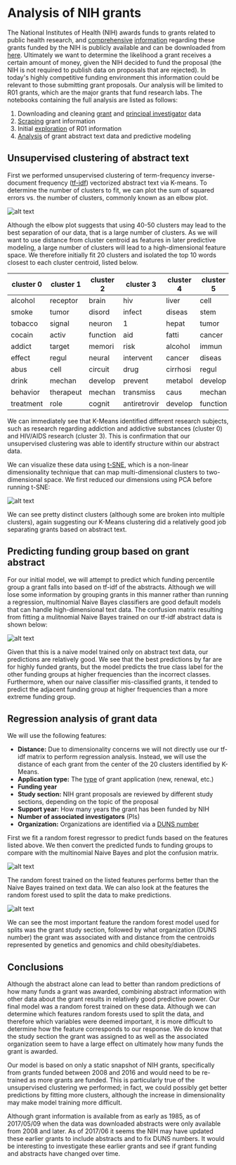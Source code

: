 # Analysis of NIH grants

The National Institutes of Health (NIH) awards funds to grants related to public health research, and [comprehensive](https://github.com/yuwie10/nih-awards/blob/master/column-info/grant_col_info_all.csv) [information](https://github.com/yuwie10/nih-awards/blob/master/column-info/app_types.csv) regarding these grants funded by the NIH is publicly available and can be downloaded from [here](https://exporter.nih.gov/ExPORTER_Catalog.aspx). Ultimately we want to determine the likelihood a grant receives a certain amount of money, given the NIH decided to fund the proposal (the NIH is not required to publish data on proposals that are rejected). In today's highly competitive funding environment this information could be relevant to those submitting grant proposals. Our analysis will be limited to R01 grants, which are the major grants that fund research labs. The notebooks containing the full analysis are listed as follows:

1. Downloading and cleaning [grant](download-clean-data.ipynb) and [principal investigator](cleaning-pi-info.ipynb) data
2. [Scraping](scrape-grant-info.ipynb) grant information 
3. Initial [exploration](abstracts-EDA.ipynb) of R01 information
4. [Analysis](abstracts-clustering-prediction.ipynb) of grant abstract text data and predictive modeling

## Unsupervised clustering of abstract text

First we performed unsupervised clustering of term-frequency inverse-document frequency ([tf-idf](https://en.wikipedia.org/wiki/Tf–idf)) vectorized abstract text via K-means. To determine the number of clusters to fit, we can plot the sum of squared errors vs. the number of clusters, commonly known as an elbow plot.

![alt text](images/1-elbow-plot.png)

Although the elbow plot suggests that using 40-50 clusters may lead to the best separation of our data, that is a large number of clusters. As we will want to use distance from cluster centroid as features in later predictive modeling, a large number of clusters will lead to a high-dimensional feature space. We therefore initially fit 20 clusters and isolated the top 10 words closest to each cluster centroid, listed below.

cluster 0  |  cluster 1  |  cluster 2  |  cluster 3     |  cluster 4  |  cluster 5  |  cluster 6  |  cluster 7  |  cluster 8  |  cluster 9  |  cluster 10  |  cluster 11  |  cluster 12  |  cluster 13  |  cluster 14    |  cluster 15  |  cluster 16  |  cluster 17  |  cluster 18  |  cluster 19
-----------|-------------|-------------|----------------|-------------|-------------|-------------|-------------|-------------|-------------|--------------|--------------|--------------|--------------|----------------|--------------|--------------|--------------|--------------|------------
alcohol    |  receptor   |  brain      |  hiv           |  liver      |  cell       |  age        |  patient    |  children   |  infect     |  parasit     |  heart       |  gene        |  imag        |  lung          |  diseas      |  cancer      |  protein     |  dna         |  pathogen
smoke      |  tumor      |  disord     |  infect        |  diseas     |  stem       |  sleep      |  treatment  |  obes       |  virus      |  iron        |  failur      |  express     |  kidney      |  injuri        |  mechan      |  breast      |  drug        |  genet       |  bacteri
tobacco    |  signal     |  neuron     |  1             |  hepat      |  tumor      |  relat      |  pain       |  intervent  |  vaccin     |  malaria     |  cardiac     |  diseas      |  method      |  inflamm       |  human       |  tumor       |  structur    |  genom       |  bacteria
cocain     |  activ      |  function   |  aid           |  fatti      |  cancer     |  cognit     |  improv     |  risk       |  immun      |  drug        |  diseas      |  human       |  develop     |  diseas        |  regul       |  prostat     |  diseas      |  human       |  antibiot
addict     |  target     |  memori     |  risk          |  alcohol    |  immun      |  diseas     |  effect     |  diabet     |  viral      |  infect      |  caus        |  regul       |  diseas      |  inflammatori  |  signal      |  cell        |  develop     |  diseas      |  infect
effect     |  regul      |  neural     |  intervent     |  cancer     |  diseas     |  declin     |  clinic     |  behavior   |  cell       |  diseas      |  death       |  mutat       |  patient     |  asthma        |  cell        |  therapi     |  target      |  sequenc     |  resist
abus       |  cell       |  circuit    |  drug          |  cirrhosi   |  regul      |  older      |  care       |  adolesc    |  host       |  caus        |  blood       |  develop     |  mri         |  pulmonari     |  develop     |  target      |  function    |  repair      |  host
drink      |  mechan     |  develop    |  prevent       |  metabol    |  develop    |  function   |  develop    |  effect     |  respons    |  develop     |  attack      |  genet       |  clinic      |  mechan        |  function    |  develop     |  biolog      |  mutat       |  diseas
behavior   |  therapeut  |  mechan     |  transmiss     |  caus       |  mechan     |  increas    |  therapi    |  prevent    |  human      |  human       |  lead        |  identifi    |  detect      |  airway        |  molecular   |  patient     |  enzym       |  cancer      |  immun
treatment  |  role       |  cognit     |  antiretrovir  |  develop    |  function   |  popul      |  diseas     |  social     |  develop    |  host        |  mechan      |  caus        |  improv      |  acut          |  pathway     |  treatment   |  membran     |  chromosom   |  human

We can immediately see that K-Means identified different research subjects, such as research regarding addiction and addictive substances (cluster 0) and HIV/AIDS research (cluster 3). This is confirmation that our unsupervised clustering was able to identify structure within our abstract data.

We can visualize these data using [t-SNE](https://en.wikipedia.org/wiki/T-distributed_stochastic_neighbor_embedding), which is a non-linear dimensionality technique that can map multi-dimensional clusters to two-dimensional space. We first reduced our dimensions using PCA before running t-SNE:

![alt text](images/3-pca-tsne.png)

We can see pretty distinct clusters (although some are broken into multiple clusters), again suggesting our K-Means clustering did a relatively good job separating grants based on abstract text. 

## Predicting funding group based on grant abstract

For our initial model, we will attempt to predict which funding percentile group a grant falls into based on tf-idf of the abstracts. Although we will lose some information by grouping grants in this manner rather than running a regression, multinomial Naive Bayes classifiers are good default models that can handle high-dimensional text data. The confusion matrix resulting from fitting a mulitnomial Naive Bayes trained on our tf-idf abstract data is shown below:

![alt text](images/4-nb-confusion.png)

Given that this is a naive model trained only on abstract text data, our predictions are relatively good. We see that the best predictions by far are for highly funded grants, but the model predicts the true class label for the other funding groups at higher frequencies than the incorrect classes. Furthermore, when our naive classifier mis-classified grants, it tended to predict the adjacent funding group at higher frequencies than a more extreme funding group.

## Regression analysis of grant data

We will use the following features:
* **Distance:** Due to dimensionality concerns we will not directly use our tf-idf matrix to perform regression analysis. Instead, we will use the distance of each grant from the center of the 20 clusters identified by K-Means. 
* **Application type:** The [type](https://github.com/yuwie10/nih-awards/blob/master/column-info/app_types.csv) of grant application (new, renewal, etc.)
* **Funding year** 
* **Study section:** NIH grant proposals are reviewed by different study sections, depending on the topic of the proposal
* **Support year:** How many years the grant has been funded by NIH
* **Number of associated investigators** (PIs)
* **Organization:** Organizations are identified via a [DUNS number](https://en.wikipedia.org/wiki/Data_Universal_Numbering_System)

First we fit a random forest regressor to predict funds based on the features listed above. We then convert the predicted funds to funding groups to compare with the multinomial Naive Bayes and plot the confusion matrix.

![alt text](images/5-rf-confusion.png)

The random forest trained on the listed features performs better than the Naive Bayes trained on text data. We can also look at the features the random forest used to split the data to make predictions.

![alt text](images/6-rf-features.png)

We can see the most important feature the random forest model used for splits was the grant study section, followed by what organization (DUNS number) the grant was associated with and distance from the centroids represented by genetics and genomics and child obesity/diabetes.

## Conclusions

Although the abstract alone can lead to better than random predictions of how many funds a grant was awarded, combining abstract information with other data about the grant results in relatively good predictive power. Our final model was a random forest trained on these data. Although we can determine which features random forests used to split the data, and therefore which variables were deemed important, it is more difficult to determine how the feature corresponds to our response. We do know that the study section the grant was assigned to as well as the associated organization seem to have a large effect on ultimately how many funds the grant is awarded.

Our model is based on only a static snapshot of NIH grants, specifically from grants funded between 2008 and 2016 and would need to be re-trained as more grants are funded. This is particularly true of the unsupervised clustering we performed; in fact, we could possibly get better predictions by fitting more clusters, although the increase in dimensionality may make model training more difficult. 

Although grant information is available from as early as 1985, as of 2017/05/09 when the data was downloaded abstracts were only available from 2008 and later. As of 2017/06 it seems the NIH may have updated these earlier grants to include abstracts and to fix DUNS numbers. It would be interesting to investigate these earlier grants and see if grant funding and abstracts have changed over time.
